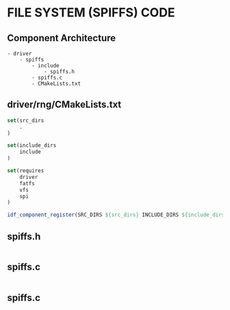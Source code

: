 # FILE SYSTEM (SPIFFS) CODE

## Component Architecture

```plaintext
- driver
    - spiffs
        - include
            - spiffs.h
        - spiffs.c
        - CMakeLists.txt
```

## driver/rng/CMakeLists.txt

```cmake
set(src_dirs
    .
)

set(include_dirs
    include
)

set(requires
    driver
    fatfs
    vfs
    spi
)

idf_component_register(SRC_DIRS ${src_dirs} INCLUDE_DIRS ${include_dirs} REQUIRES ${requires})
```

## spiffs.h
    
```c

```

## spiffs.c

```c

```

## spiffs.c

```c

```

